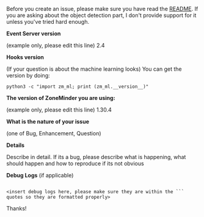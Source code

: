 Before you create an issue, please make sure you have read the [README](https://github.com/pliablepixels/zmeventserver/blob/master/README.md). If you are asking about the object detection part, I don't provide support for it unless you've tried hard enough.


**Event Server version**

(example only, please edit this line) 2.4

**Hooks version**

(If your question is about the machine learning looks)
You can get the version by doing:
```
python3 -c "import zm_ml; print (zm_ml.__version__)"
```




**The version of ZoneMinder you are using:**

(example only, please edit this line) 1.30.4


**What is the nature of your issue**

(one of Bug, Enhancement, Question)

**Details**

Describe in detail. If its a bug, please describe what is happening, what should happen and how to reproduce if its not obvious

**Debug Logs** (if applicable)
```

<insert debug logs here, please make sure they are within the ``` quotes so they are formatted properly>

```

Thanks!
